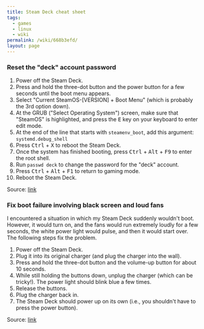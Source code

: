 ```yaml
---
title: Steam Deck cheat sheet
tags:
  - games
  - linux
  - wiki
permalink: /wiki/668b3efd/
layout: page
---
```


### Reset the "deck" account password

1. Power off the Steam Deck.
2. Press and hold the three-dot button and the power button for a few seconds until the boot menu appears.
3. Select "Current SteamOS-[VERSION] + Boot Menu" (which is probably the 3rd option down).
4. At the GRUB ("Select Operating System") screen, make sure that "SteamOS" is highlighted, and press the <kbd>E</kbd> key on your keyboard to enter edit mode.
5. At the end of the line that starts with `steamenv_boot`, add this argument: `systemd.debug_shell`
6. Press <kbd>Ctrl</kbd> + <kbd>X</kbd> to reboot the Steam Deck.
7. Once the system has finished booting, press <kbd>Ctrl</kbd> + <kbd>Alt</kbd> + <kbd>F9</kbd> to enter the root shell.
8. Run `passwd deck` to change the password for the "deck" account.
9. Press <kbd>Ctrl</kbd> + <kbd>Alt</kbd> + <kbd>F1</kbd> to return to gaming mode.
10. Reboot the Steam Deck.

Source: [link](https://www.youtube.com/watch?v=F96ntnf8qiQ)

### Fix boot failure involving black screen and loud fans

I encountered a situation in which my Steam Deck suddenly wouldn't boot. However, it would turn on, and the fans would run extremely loudly for a few seconds, the white power light would pulse, and then it would start over. The following steps fix the problem.

1. Power off the Steam Deck.
2. Plug it into its original charger (and plug the charger into the wall).
3. Press and hold the three-dot button and the volume-up button for about 10 seconds.
4. While still holding the buttons down, unplug the charger (which can be tricky!). The power light should blink blue a few times.
5. Release the buttons.
6. Plug the charger back in.
7. The Steam Deck should power up on its own (i.e., you shouldn't have to press the power button).

Source: [link](https://steamcommunity.com/discussions/forum/11/592899712937409863/)
